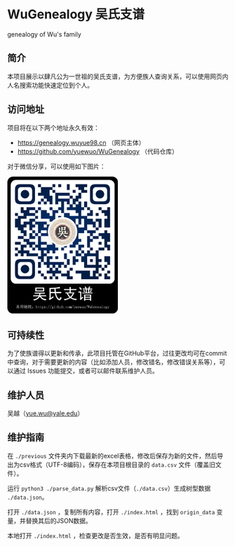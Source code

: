 # WuGenealogy 吴氏支谱
genealogy of Wu's family

## 简介

本项目展示以肆凡公为一世祖的吴氏支谱，为方便族人查询关系，可以使用网页内人名搜索功能快速定位到个人。

## 访问地址

项目将在以下两个地址永久有效：

- https://genealogy.wuyue98.cn （网页主体）
- https://github.com/yuewuo/WuGenealogy （代码仓库）

对于微信分享，可以使用如下图片：

<a href="https://genealogy.wuyue98.cn"><img style="width: 50%;" src="./qrcode.png"/></a>

## 可持续性

为了使族谱得以更新和传承，此项目托管在GitHub平台，过往更改均可在commit中查询，对于需要更新的内容（比如添加人员，修改错名，修改错误关系等），可以通过 Issues 功能提交，或者可以邮件联系维护人员。

## 维护人员

吴越（yue.wu@yale.edu）

## 维护指南

在 `./previous` 文件夹内下载最新的excel表格，修改后保存为新的文件，然后导出为csv格式（UTF-8编码），保存在本项目根目录的 `data.csv` 文件（覆盖旧文件）。

运行 `python3 ./parse_data.py` 解析csv文件（`./data.csv`）生成树型数据 `./data.json`。

打开 `./data.json` ，复制所有内容，打开 `./index.html` ，找到 `origin_data` 变量，并替换其后的JSON数据。

本地打开 `./index.html` ，检查更改是否生效，是否有明显问题。

